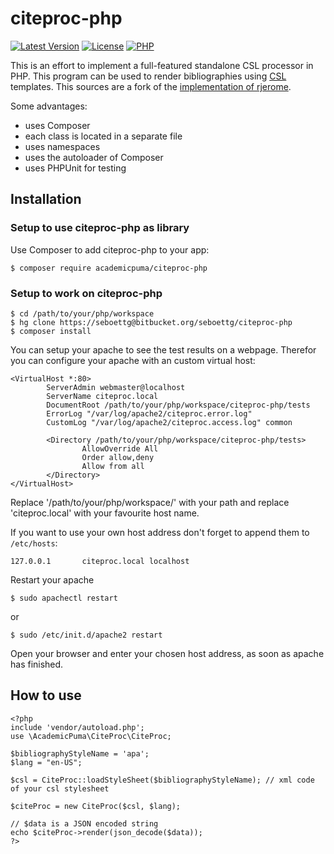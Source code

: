 # citeproc-php
[![Latest Version](https://img.shields.io/packagist/v/academicpuma/citeproc-php.svg?style=flat-square)](https://packagist.org/packages/academicpuma/citeproc-php)
[![License](https://img.shields.io/badge/license-GPLv3-blue.svg?style=flat-square)](https://bitbucket.org/bibsonomy/citeproc-php/raw/default/license.txt)
[![PHP](https://img.shields.io/badge/PHP-%3E=5.3-green.svg?style=flat-square)](http://docs.php.net/manual/en/migration53.new-features.php)

This is an effort to implement a full-featured standalone CSL processor in PHP. This program can be used to render bibliographies using [CSL](http://citationstyles.org/) templates. This sources are a fork of the [implementation of rjerome](https://bitbucket.org/rjerome/citeproc-php).

Some advantages:

* uses Composer
* each class is located in a separate file
* uses namespaces
* uses the autoloader of Composer
* uses PHPUnit for testing

## Installation

### Setup to use citeproc-php as library ###

Use Composer to add citeproc-php to your app:

```
$ composer require academicpuma/citeproc-php
```

### Setup to work on citeproc-php ###

```
$ cd /path/to/your/php/workspace
$ hg clone https://seboettg@bitbucket.org/seboettg/citeproc-php
$ composer install
```

You can setup your apache to see the test results on a webpage. Therefor you can configure your apache with an custom virtual host:

```
<VirtualHost *:80>
        ServerAdmin webmaster@localhost
        ServerName citeproc.local
        DocumentRoot /path/to/your/php/workspace/citeproc-php/tests
        ErrorLog "/var/log/apache2/citeproc.error.log"
        CustomLog "/var/log/apache2/citeproc.access.log" common

        <Directory /path/to/your/php/workspace/citeproc-php/tests>
                AllowOverride All
                Order allow,deny
                Allow from all
        </Directory>
</VirtualHost>
```
Replace '/path/to/your/php/workspace/' with your path and replace 'citeproc.local' with your favourite host name.

If you want to use your own host address don't forget to append them to ``/etc/hosts``:

```
127.0.0.1       citeproc.local localhost
```

Restart your apache

```
$ sudo apachectl restart
```

or 

```
$ sudo /etc/init.d/apache2 restart
```

Open your browser and enter your chosen host address, as soon as apache has finished.

## How to use ##

```
<?php
include 'vendor/autoload.php';
use \AcademicPuma\CiteProc\CiteProc;

$bibliographyStyleName = 'apa';
$lang = "en-US";

$csl = CiteProc::loadStyleSheet($bibliographyStyleName); // xml code of your csl stylesheet

$citeProc = new CiteProc($csl, $lang);

// $data is a JSON encoded string
echo $citeProc->render(json_decode($data));
?>
```